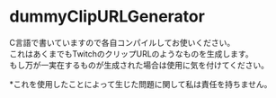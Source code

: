# dummyClipURLGenerator

C言語で書いていますので各自コンパイルしてお使いください。  
これはあくまでもTwitchのクリップURLのようなものを生成します。  
もし万が一実在するものが生成された場合は使用に気を付けてください。 
  
*これを使用したことによって生じた問題に関して私は責任を持ちません。
